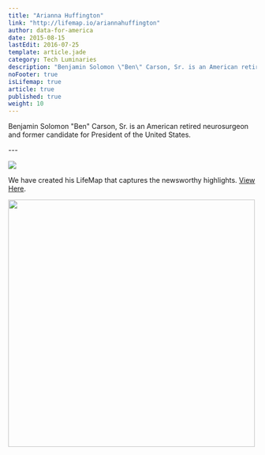 ```yaml
---
title: "Arianna Huffington"
link: "http://lifemap.io/ariannahuffington"
author: data-for-america
date: 2015-08-15
lastEdit: 2016-07-25
template: article.jade
category: Tech Luminaries
description: "Benjamin Solomon \"Ben\" Carson, Sr. is an American retired neurosurgeon and former candidate for President of the United States."
noFooter: true
isLifemap: true
article: true
published: true
weight: 10
---
```


<p>
  Benjamin Solomon "Ben" Carson, Sr. is an American retired neurosurgeon and former candidate for President of the United States.
</p>
---
<p>
<img class="ui medium image" style="margin: 0 auto;" src="http://lifemap.io/img/ariannahuffington.gif" />
</p>
<p>
   We have created his LifeMap that captures the newsworthy highlights. <a href="http://lifemap.io/ariannahuffington/" target="_blank">View Here</a>.
</p>
<a href="http://lifemap.io/ariannahuffington/" target="_blank">
<img class="ui medium image" style="width:500px; margin: 0 auto;" src="/img/lifemap/ariannahuffington.jpg" />
</a>
